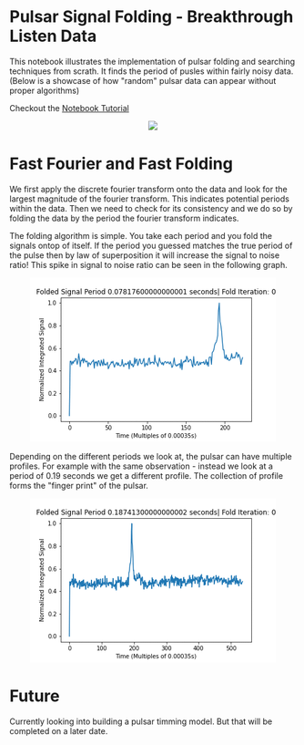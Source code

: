 # Pulsar Signal Folding - Breakthrough Listen Data
This notebook illustrates the implementation of pulsar folding and searching techniques from scrath. It finds the period of pusles within fairly noisy data. (Below is a showcase of how "random" pulsar data can appear without proper algorithms)

Checkout the [Notebook Tutorial](https://github.com/PetchMa/Pulsar_Folding/blob/master/Pulsar_folding_Example.ipynb)

<p align="center"> 
    <img src="https://github.com/PetchMa/pulsar_notebooks/blob/master/assets/FAST_folding.gif?raw=true">
</p>

# Fast Fourier and Fast Folding

We first apply the discrete fourier transform onto the data and look for the largest magnitude of the fourier transform. This indicates potential periods within the data. Then we need to check for its consistency and we do so by folding the data by the period the fourier transform indicates.

The folding algorithm is simple. You take each period and you fold the signals ontop of itself. If the period you guessed matches the true period of the pulse then by law of superposition it will increase the signal to noise ratio! This spike in signal to noise ratio can be seen in the following graph.

<p align="center"> 
    <img src="https://github.com/PetchMa/Pulsar_Folding/blob/master/assets/CAN_2.gif?raw=true">
</p>

Depending on the different periods we look at, the pulsar can have multiple profiles. For example with the same observation - instead we look at a period of 0.19 seconds we get a different profile. The collection of profile forms the "finger print" of the pulsar. 

<p align="center"> 
    <img src="https://github.com/PetchMa/Pulsar_Folding/blob/master/assets/can_3.gif?raw=true">
</p>

# Future
Currently looking into building a pulsar timming model. But that will be completed on a later date.